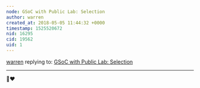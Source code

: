 ```yaml
---
node: GSoC with Public Lab: Selection
author: warren
created_at: 2018-05-05 11:44:32 +0000
timestamp: 1525520672
nid: 16295
cid: 19562
uid: 1
---
```




[warren](../profile/warren) replying to: [GSoC with Public Lab: Selection](../notes/gauravano/05-03-2018/gsoc-with-public-lab-selection)

----
🎉❤️